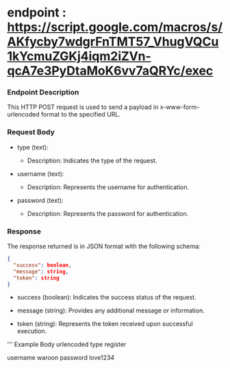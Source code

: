# endpoint : https://script.google.com/macros/s/AKfycby7wdgrFnTMT57_VhugVQCu1kYcmuZGKj4iqm2iZVn-qcA7e3PyDtaMoK6vv7aQRYc/exec

### Endpoint Description

This HTTP POST request is used to send a payload in x-www-form-urlencoded format to the specified URL.

### Request Body

- type (text):
    
    - Description: Indicates the type of the request.
        
- username (text):
    
    - Description: Represents the username for authentication.
        
- password (text):
    
    - Description: Represents the password for authentication.
        

### Response

The response returned is in JSON format with the following schema:

``` json
{
  "success": boolean,
  "message": string,
  "token": string
}

 ```

- success (boolean): Indicates the success status of the request.
    
- message (string): Provides any additional message or information.
    
- token (string): Represents the token received upon successful execution.

''' Example
Body urlencoded
type register

username waroon
password love1234

